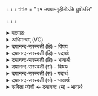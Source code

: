 +++
title = "२५ उपयामगृहीतोऽसि ध्रुवोऽसि"

+++
<details><summary>पदपाठः</summary>

उ॒प॒या॒मगृ॑हीत इत्यु॑पया॒मऽगृ॑हीतः। अ॒सि॒। ध्रु॒वः। अ॒सि॒। ध्रु॒वक्षि॑ति॒रिति॑ ध्रु॒वऽक्षि॑तिः। ध्रु॒वाणा॑म्। ध्रु॒वत॑म॒ इति॑ ध्रु॒वऽतमः॑। अच्यु॑तानाम्। अ॒च्युत॒क्षित्त॑म॒ इत्य॑च्युत॒क्षित्ऽत॑मः। ए॒षः। ते॒। योनिः॑। वै॒श्वा॒न॒राय॑। त्वा॒। ध्रु॒वम्। ध्रु॒वेण॑। मन॑सा। वा॒चा। सोम॑म्। अव॑। न॒या॒मि॒। अथ॑। नः॒। इन्द्रः॑। इत्। विशः॑। अ॒स॒प॒त्नाः। सम॑नस॒ इति॑ सऽम॑नसः। कर॑त्। २५।
</details>

<details><summary>अधिमन्त्रम् (VC)</summary>

- वैश्वनरो देवता
- भरद्वाज ऋषिः
- याजुषी अनुष्टुप्, विराड् आर्षी बृहती
- गान्धारः
</details>

<details><summary>दयानन्द-सरस्वती (हि) - विषयः</summary>

अब अगले मन्त्र में ईश्वर के गुणों का उपदेश किया है ॥
</details>

<details><summary>दयानन्द-सरस्वती (हि) - पदार्थः</summary>

पदार्थान्वयभाषाः -  हे परमेश्वर ! आप (उपयामगृहीतः) शास्त्रप्राप्त नियमों से स्वीकार किये जाते (असि) हैं, ऐसे ही (ध्रुवः) स्थिर (असि) हैं कि (ध्रुवक्षितिः) जिन आप में भूमि स्थिर हो रही है और (ध्रुवाणाम्) स्थिर आकाश आदि पदार्थों में (ध्रुवतमाः) अत्यन्त स्थिर (असि) हैं तथा (अच्युतानाम्) जगत् का अविनाशी कारण और अनादि सिद्ध जीवों में (अच्युतक्षित्तमः) अतिशय करके अविनाशीपन बसानेवाले हैं। (एषः) यह सत्य के मार्ग का प्रकाश (ते) आप के (योनिः) निवास-स्थान के समान है। (वैश्वानराय) समस्त मनुष्यों को सत्य मार्ग में प्राप्त करानेवाले वा इस राज्यप्रकाश के लिये (ध्रुवेण) दृढ़ (मनसा) मन और (वाचा) वाणी से (सोमम्) समस्त जगत् के उत्पन्न करानेवाले (त्वा) आप को (ध्रुवम्) निश्चयपूर्वक जैसे हो वैसे (अवनयामि) स्वीकार करता हूँ। (अथ) इसके अनन्तर (इन्द्रः) सब दुःख के विनाश करनेवाले आप (नः) हमारे (विशः) प्रजाजनों को (असपत्नाः) शत्रुओं से रहित और (समनसः) एक मन अर्थात् एक दूसरे के चाहनेवाले (इत्) ही (करत्) कीजिये ॥२५॥
</details>

<details><summary>दयानन्द-सरस्वती (हि) - भावार्थः</summary>

भावार्थभाषाः -  जो नित्य पदार्थों में नित्य और स्थिरों में भी स्थिर परमेश्वर है, उस समस्त जगत् के उत्पन्न करनेवाले परमेश्वर की प्राप्ति और योगाभ्यास के अनुष्ठान से ही ठीक-ठीक ज्ञान हो सकता है, अन्यथा नहीं ॥२५॥
</details>

<details><summary>दयानन्द-सरस्वती (सं) - विषयः</summary>

अथेश्वरगुणा उपदिश्यन्ते ॥
</details>

<details><summary>दयानन्द-सरस्वती (सं) - पदार्थः</summary>

पदार्थान्वयभाषाः -  हे परमेश्वर ! त्वमुपयामगृहीतोऽसि ध्रुवोऽसि ध्रुवक्षितिर्ध्रुवाणां ध्रुवतमस्तथा चाच्युतानामच्युतक्षित्तमोऽसि। एष ते योनिरस्ति। अस्मै वैश्वानराय राज्यप्रकाशकाय ध्रुवेण मनसा ध्रुवया वाचा च सोमं त्वां ध्रुवमवनयामि। अथेन्द्रो भवान् नो विशोऽसपत्नाः समनस इदेव करत् करोतु ॥२५॥
</details>

<details><summary>दयानन्द-सरस्वती (सं) - भावार्थः</summary>

भावार्थभाषाः -  योऽनित्यानां नित्यो ध्रुवाणामपि ध्रुवः परमेश्वरस्तस्य सर्वजगत्प्रेरकस्येश्वरस्य प्राप्त्या योगाभ्यासानुष्ठानेन चैव विज्ञानं जायते नान्यथा ॥२५॥
</details>

<details><summary>सविता जोशी ← दयानन्दः (म) - भावार्थः</summary>

भावार्थभाषाः -  जो नित्य पदार्थात नित्य आहे व स्थिर पदार्थामध्ये स्थिर आहे व ज्याने जगाला उत्पन्न केले आहे अशा परमेश्वराची प्राप्ती व योगाभ्यासाच्या अनुष्ठानाने खरे खरे ज्ञान होऊ शकते. अन्यथा ज्ञानप्राप्ती होऊ शकत नाही.
</details>
